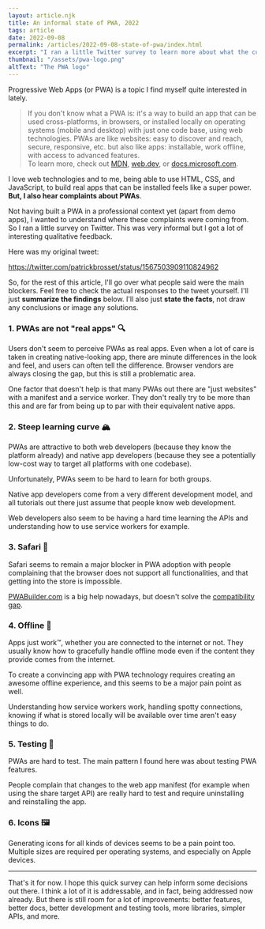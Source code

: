 ```yaml
---
layout: article.njk
title: An informal state of PWA, 2022
tags: article
date: 2022-09-08
permalink: /articles/2022-09-08-state-of-pwa/index.html
excerpt: "I ran a little Twitter survey to learn more about what the current blockers were when building PWAs. This article shows what the answers were."
thumbnail: "/assets/pwa-logo.png"
altText: "The PWA logo"
---
```

Progressive Web Apps (or PWA) is a topic I find myself quite interested in lately.

> If you don't know what a PWA is: it's a way to build an app that can be used cross-platforms, in browsers, or installed locally on operating systems (mobile and desktop) with just one code base, using web technologies. PWAs are like websites: easy to discover and reach, secure, responsive, etc. but also like apps: installable, work offline, with access to advanced features.\
To learn more, check out [MDN](https://developer.mozilla.org/en-US/docs/Web/Progressive_web_apps), [web.dev](https://web.dev/progressive-web-apps/), or [docs.microsoft.com](https://docs.microsoft.com/microsoft-edge/progressive-web-apps-chromium/).

I love web technologies and to me, being able to use HTML, CSS, and JavaScript, to build real apps that can be installed feels like a super power. **But, I also hear complaints about PWAs**.

Not having built a PWA in a professional context yet (apart from demo apps), I wanted to understand where these complaints were coming from. So I ran a little survey on Twitter. This was very informal but I got a lot of interesting qualitative feedback.

Here was my original tweet:

https://twitter.com/patrickbrosset/status/1567503909110824962

So, for the rest of this article, I'll go over what people said were the main blockers. Feel free to check the actual responses to the tweet yourself. I'll just **summarize the findings** below. I'll also just **state the facts**, not draw any conclusions or image any solutions.

### 1. PWAs are not "real apps" 🔍

Users don't seem to perceive PWAs as real apps. Even when a lot of care is taken in creating native-looking app, there are minute differences in the look and feel, and users can often tell the difference. Browser vendors are always closing the gap, but this is still a problematic area.

One factor that doesn't help is that many PWAs out there are "just websites" with a manifest and a service worker. They don't really try to be more than this and are far from being up to par with their equivalent native apps.

### 2. Steep learning curve 🏔️

PWAs are attractive to both web developers (because they know the platform already) and native app developers (because they see a potentially low-cost way to target all platforms with one codebase).

Unfortunately, PWAs seem to be hard to learn for both groups.

Native app developers come from a very different development model, and all tutorials out there just assume that people know web development.

Web developers also seem to be having a hard time learning the APIs and understanding how to use service workers for example.

### 3. Safari 🍏

Safari seems to remain a major blocker in PWA adoption with people complaining that the browser does not support all functionalities, and that getting into the store is impossible.

[PWABuilder.com](https://pwabuilder.com) is a big help nowadays, but doesn't solve the [compatibility gap](https://firt.dev/notes/pwa-ios/).

### 4. Offline 🔌

Apps just work™️, whether you are connected to the internet or not. They usually know how to gracefully handle offline mode even if the content they provide comes from the internet.

To create a convincing app with PWA technology requires creating an awesome offline experience, and this seems to be a major pain point as well.

Understanding how service workers work, handling spotty connections, knowing if what is stored locally will be available over time aren't easy things to do.

### 5. Testing 🧪

PWAs are hard to test. The main pattern I found here was about testing PWA features.

People complain that changes to the web app manifest (for example when using the share target API) are really hard to test and require uninstalling and reinstalling the app.

### 6. Icons 🖼️

Generating icons for all kinds of devices seems to be a pain point too. Multiple sizes are required per operating systems, and especially on Apple devices.

<hr>

That's it for now. I hope this quick survey can help inform some decisions out there. I think a lot of it is addressable, and in fact, being addressed now already. But there is still room for a lot of improvements: better features, better docs, better development and testing tools, more libraries, simpler APIs, and more.
